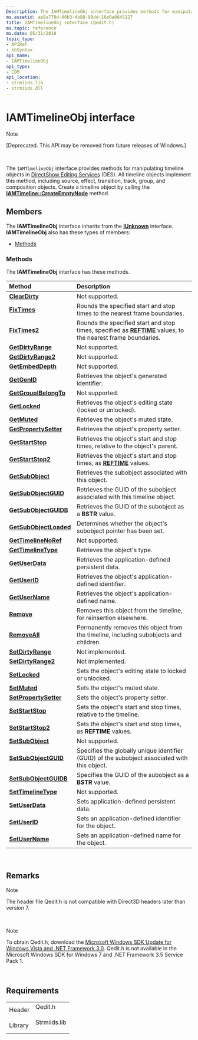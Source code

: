 ```yaml
---
Description: The IAMTimelineObj interface provides methods for manipulating timeline objects in DirectShow Editing Services (DES).
ms.assetid: ae8a778d-00b3-4b88-98dd-16e0a8645127
title: IAMTimelineObj interface (Qedit.h)
ms.topic: reference
ms.date: 05/31/2018
topic_type: 
- APIRef
- kbSyntax
api_name: 
- IAMTimelineObj
api_type: 
- COM
api_location: 
- strmiids.lib
- strmiids.dll
---
```


# IAMTimelineObj interface

> [!Note]  
> \[Deprecated. This API may be removed from future releases of Windows.\]

 

The `IAMTimelineObj` interface provides methods for manipulating timeline objects in [DirectShow Editing Services](directshow-editing-services.md) (DES). All timeline objects implement this method, including source, effect, transition, track, group, and composition objects. Create a timeline object by calling the [**IAMTimeline::CreateEmptyNode**](iamtimeline-createemptynode.md) method.

## Members

The **IAMTimelineObj** interface inherits from the [**IUnknown**](/windows/win32/api/unknwn/nn-unknwn-iunknown) interface. **IAMTimelineObj** also has these types of members:

-   [Methods](#methods)

### Methods

The **IAMTimelineObj** interface has these methods.



| Method                                                          | Description                                                                                                                            |
|:----------------------------------------------------------------|:---------------------------------------------------------------------------------------------------------------------------------------|
| [**ClearDirty**](iamtimelineobj-cleardirty.md)                 | Not supported.<br/>                                                                                                              |
| [**FixTimes**](iamtimelineobj-fixtimes.md)                     | Rounds the specified start and stop times to the nearest frame boundaries.<br/>                                                  |
| [**FixTimes2**](iamtimelineobj-fixtimes2.md)                   | Rounds the specified start and stop times, specified as [**REFTIME**](reftime.md) values, to the nearest frame boundaries.<br/> |
| [**GetDirtyRange**](iamtimelineobj-getdirtyrange.md)           | Not supported.<br/>                                                                                                              |
| [**GetDirtyRange2**](iamtimelineobj-getdirtyrange2.md)         | Not supported.<br/>                                                                                                              |
| [**GetEmbedDepth**](iamtimelineobj-getembeddepth.md)           | Not supported.<br/>                                                                                                              |
| [**GetGenID**](iamtimelineobj-getgenid.md)                     | Retrieves the object's generated identifier.<br/>                                                                                |
| [**GetGroupIBelongTo**](iamtimelineobj-getgroupibelongto.md)   | Not supported.<br/>                                                                                                              |
| [**GetLocked**](iamtimelineobj-getlocked.md)                   | Retrieves the object's editing state (locked or unlocked).<br/>                                                                  |
| [**GetMuted**](iamtimelineobj-getmuted.md)                     | Retrieves the object's muted state.<br/>                                                                                         |
| [**GetPropertySetter**](iamtimelineobj-getpropertysetter.md)   | Retrieves the object's property setter.<br/>                                                                                     |
| [**GetStartStop**](iamtimelineobj-getstartstop.md)             | Retrieves the object's start and stop times, relative to the object's parent.<br/>                                               |
| [**GetStartStop2**](iamtimelineobj-getstartstop2.md)           | Retrieves the object's start and stop times, as [**REFTIME**](reftime.md) values.<br/>                                          |
| [**GetSubObject**](iamtimelineobj-getsubobject.md)             | Retrieves the subobject associated with this object.<br/>                                                                        |
| [**GetSubObjectGUID**](iamtimelineobj-getsubobjectguid.md)     | Retrieves the GUID of the subobject associated with this timeline object.<br/>                                                   |
| [**GetSubObjectGUIDB**](iamtimelineobj-getsubobjectguidb.md)   | Retrieves the GUID of the subobject as a **BSTR** value.<br/>                                                                    |
| [**GetSubObjectLoaded**](iamtimelineobj-getsubobjectloaded.md) | Determines whether the object's subobject pointer has been set.<br/>                                                             |
| [**GetTimelineNoRef**](iamtimelineobj-gettimelinenoref.md)     | Not supported.<br/>                                                                                                              |
| [**GetTimelineType**](iamtimelineobj-gettimelinetype.md)       | Retrieves the object's type.<br/>                                                                                                |
| [**GetUserData**](iamtimelineobj-getuserdata.md)               | Retrieves the application-defined persistent data.<br/>                                                                          |
| [**GetUserID**](iamtimelineobj-getuserid.md)                   | Retrieves the object's application-defined identifier.<br/>                                                                      |
| [**GetUserName**](iamtimelineobj-getusername.md)               | Retrieves the object's application-defined name.<br/>                                                                            |
| [**Remove**](iamtimelineobj-remove.md)                         | Removes this object from the timeline, for reinsertion elsewhere.<br/>                                                           |
| [**RemoveAll**](iamtimelineobj-removeall.md)                   | Permanently removes this object from the timeline, including subobjects and children.<br/>                                       |
| [**SetDirtyRange**](iamtimelineobj-setdirtyrange.md)           | Not implemented.<br/>                                                                                                            |
| [**SetDirtyRange2**](iamtimelineobj-setdirtyrange2.md)         | Not implemented.<br/>                                                                                                            |
| [**SetLocked**](iamtimelineobj-setlocked.md)                   | Sets the object's editing state to locked or unlocked.<br/>                                                                      |
| [**SetMuted**](iamtimelineobj-setmuted.md)                     | Sets the object's muted state.<br/>                                                                                              |
| [**SetPropertySetter**](iamtimelineobj-setpropertysetter.md)   | Sets the object's property setter.<br/>                                                                                          |
| [**SetStartStop**](iamtimelineobj-setstartstop.md)             | Sets the object's start and stop times, relative to the timeline.<br/>                                                           |
| [**SetStartStop2**](iamtimelineobj-setstartstop2.md)           | Sets the object's start and stop times, as **REFTIME** values.<br/>                                                              |
| [**SetSubObject**](iamtimelineobj-setsubobject.md)             | Not supported.<br/>                                                                                                              |
| [**SetSubObjectGUID**](iamtimelineobj-setsubobjectguid.md)     | Specifies the globally unique identifier (GUID) of the subobject associated with this object.<br/>                               |
| [**SetSubObjectGUIDB**](iamtimelineobj-setsubobjectguidb.md)   | Specifies the GUID of the subobject as a **BSTR** value.<br/>                                                                    |
| [**SetTimelineType**](iamtimelineobj-settimelinetype.md)       | Not supported.<br/>                                                                                                              |
| [**SetUserData**](iamtimelineobj-setuserdata.md)               | Sets application-defined persistent data.<br/>                                                                                   |
| [**SetUserID**](iamtimelineobj-setuserid.md)                   | Sets an application-defined identifier for the object.<br/>                                                                      |
| [**SetUserName**](iamtimelineobj-setusername.md)               | Sets an application-defined name for the object.<br/>                                                                            |



 

## Remarks

> [!Note]  
> The header file Qedit.h is not compatible with Direct3D headers later than version 7.

 

> [!Note]  
> To obtain Qedit.h, download the [Microsoft Windows SDK Update for Windows Vista and .NET Framework 3.0](https://msdn.microsoft.com/windowsvista/bb980924.aspx). Qedit.h is not available in the Microsoft Windows SDK for Windows 7 and .NET Framework 3.5 Service Pack 1.

 

## Requirements



|                    |                                                                                         |
|--------------------|-----------------------------------------------------------------------------------------|
| Header<br/>  | <dl> <dt>Qedit.h</dt> </dl>      |
| Library<br/> | <dl> <dt>Strmiids.lib</dt> </dl> |



 

 